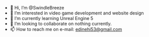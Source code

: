 - 👋 Hi, I’m @SwindleBreeze
- 👀 I’m interested in video game development and website design
- 🌱 I’m currently learning Unreal Engine 5
- 💞️ I’m looking to collaborate on nothing currently.
- 📫 How to reach me on e-mail: edinehi53@gmail.com

<!---
SwindleBreeze/SwindleBreeze is a ✨ special ✨ repository because its `README.md` (this file) appears on your GitHub profile.
You can click the Preview link to take a look at your changes.
--->

